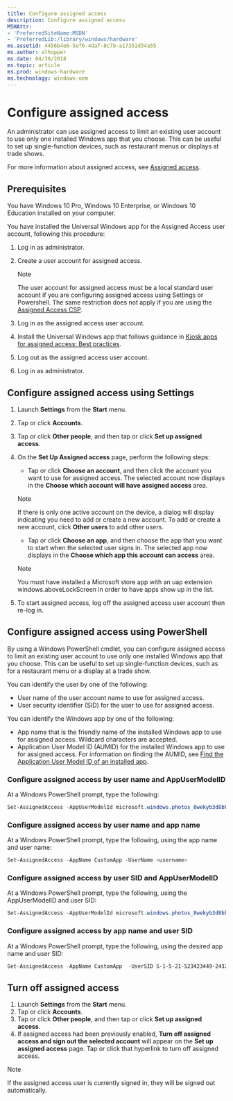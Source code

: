 ```yaml
---
title: Configure assigned access
description: Configure assigned access
MSHAttr:
- 'PreferredSiteName:MSDN'
- 'PreferredLib:/library/windows/hardware'
ms.assetid: 4456b4e6-5ef6-4daf-8c7b-a17351d34a55
ms.author: alhopper
ms.date: 04/30/2018
ms.topic: article
ms.prod: windows-hardware
ms.technology: windows-oem
---
```

# Configure assigned access

An administrator can use assigned access to limit an existing user account to use only one installed Windows app that you choose. This can be useful to set up single-function devices, such as restaurant menus or displays at trade shows.

For more information about assigned access, see [Assigned access](assigned-access.md).

## Prerequisites

You have Windows 10 Pro, Windows 10 Enterprise, or Windows 10 Education installed on your computer.

You have installed the Universal Windows app for the Assigned Access user account, following this procedure:

1. Log in as administrator.
1. Create a user account for assigned access.

   > [!Note]
   > The user account for assigned access must be a local standard user account if you are configuring assigned access using Settings or Powershell. The same restriction does not apply if you are using the [Assigned Access CSP](https://docs.microsoft.com/en-us/windows/client-management/mdm/assignedaccess-csp).

1. Log in as the assigned access user account.
1. Install the Universal Windows app that follows guidance in [Kiosk apps for assigned access: Best practices](https://docs.microsoft.com/en-us/windows-hardware/drivers/partnerapps/create-a-kiosk-app-for-assigned-access).
1. Log out as the assigned access user account.
1. Log in as administrator.

## Configure assigned access using Settings

1. Launch **Settings** from the **Start** menu.
1. Tap or click **Accounts**.
1. Tap or click **Other people**, and then tap or click **Set up assigned access**.
1. On the **Set Up Assigned access** page, perform the following steps:
   * Tap or click **Choose an account**, and then click the account you want to use for assigned access. The selected account now displays in the **Choose which account will have assigned access** area.

   > [!Note]
   > If there is only one active account on the device, a dialog will display indicating you need to add or create a new account. To add or create a new account, click **Other users** to add other users.

   * Tap or click **Choose an app**, and then choose the app that you want to start when the selected user signs in. The selected app now displays in the **Choose which app this account can access** area.
   > [!Note]
   > You must have installed a Microsoft store app with an uap extension windows.aboveLockScreen in order to have apps show up in the list.

1. To start assigned access, log off the assigned access user account then re-log in.

## Configure assigned access using PowerShell

By using a Windows PowerShell cmdlet, you can configure assigned access to limit an existing user account to use only one installed Windows app that you choose. This can be useful to set up single-function devices, such as for a restaurant menu or a display at a trade show.

You can identify the user by one of the following:

* User name of the user account name to use for assigned access.
* User security identifier (SID) for the user to use for assigned access.

You can identify the Windows app by one of the following:

* App name that is the friendly name of the installed Windows app to use for assigned access. Wildcard characters are accepted.
* Application User Model ID (AUMID) for the installed Windows app to use for assigned access. For information on finding the AUMID, see [Find the Application User Model ID of an installed app](find-the-application-user-model-id-of-an-installed-app.md).

### Configure assigned access by user name and AppUserModelID

At a Windows PowerShell prompt, type the following:

```powershell
Set-AssignedAccess -AppUserModelId microsoft.windows.photos_8wekyb3d8bbwe!app -UserName <username>
```

### Configure assigned access by user name and app name

At a Windows PowerShell prompt, type the following, using the app name and user name:

```powershell
Set-AssignedAccess -AppName CustomApp -UserName <username>
```

### Configure assigned access by user SID and AppUserModelID

At a Windows PowerShell prompt, type the following, using the AppUserModelID and user SID:

```powershell
Set-AssignedAccess -AppUserModelId microsoft.windows.photos_8wekyb3d8bbwe!app -UserSID S-1-5-21-523423449-2432423479-234123443-1004
```

### Configure assigned access by app name and user SID

At a Windows PowerShell prompt, type the following, using the desired app name and user SID:

```powershell
Set-AssignedAccess -AppName CustomApp  -UserSID S-1-5-21-523423449-2432423479-234123443-1004
```

## Turn off assigned access

1. Launch **Settings** from the **Start** menu.
1. Tap or click **Accounts**.
1. Tap or click **Other people**, and then tap or click **Set up assigned access**.
1. If assigned access had been previously enabled, **Turn off assigned access and sign out the selected account** will appear on the **Set up assigned access** page. Tap or click that hyperlink to turn off assigned access.

> [!Note]
> If the assigned access user is currently signed in, they will be signed out automatically.